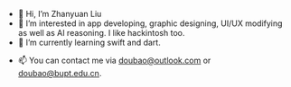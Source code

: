 - 👋 Hi, I’m Zhanyuan Liu
- 👀 I’m interested in app developing, graphic designing, UI/UX modifying as well as AI reasoning. I like hackintosh too. 
- 🌱 I’m currently learning swift and dart. 
<!---
- 💞️ I’m looking to collaborate on ...
--->
- 📫 You can contact me via <u>doubao@outlook.com</u> or <u>doubao@bupt.edu.cn</u>. 

<!---
Zhanyuanium/Zhanyuanium is a ✨ special ✨ repository because its `README.md` (this file) appears on your GitHub profile.
You can click the Preview link to take a look at your changes.
--->

